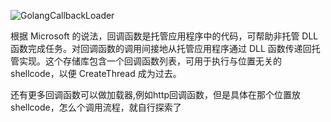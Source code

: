 ![GolangCallbackLoader](https://socialify.git.ci/qi4L/GolangCallbackLoader/image?description=1&font=KoHo&forks=1&issues=1&language=1&logo=https%3A%2F%2Fs11.ax1x.com%2F2024%2F01%2F11%2FpF97rkT.png&name=1&owner=1&pattern=Plus&pulls=1&stargazers=1&theme=Auto)

根据 Microsoft 的说法，回调函数是托管应用程序中的代码，可帮助非托管 DLL 函数完成任务。对回调函数的调用间接地从托管应用程序通过 DLL 函数传递回托管实现。这个存储库包含一个回调函数列表，可用于执行与位置无关的 shellcode，以便 CreateThread 成为过去。

还有更多回调函数可以做加载器,例如http回调函数，但是具体在那个位置放shellcode，怎么个调用流程，就自行探索了
